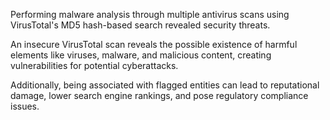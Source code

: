 Performing malware analysis through multiple antivirus scans using VirusTotal's MD5 hash-based search revealed security threats.

An insecure VirusTotal scan reveals the possible existence of harmful elements like viruses, malware, and malicious content, creating vulnerabilities for potential cyberattacks.

Additionally, being associated with flagged entities can lead to reputational damage, lower search engine rankings, and pose regulatory compliance issues.